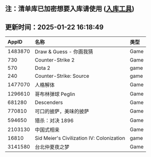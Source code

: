 ## 注：清单库已加密想要入库请使用 ([入库工具](https://github.com/BlankTMing/ManifestAutoUpdate/releases))

## 更新时间：2025-01-22 16:18:49
| AppID | 名称 | 类型  |
| :-------------------- | :----------------------------- | :----------- |
| 1483870 | Draw & Guess - 你画我猜| Game |
| 730 | Counter-Strike 2| Game |
| 570 | Dota 2| game |
| 240 | Counter-Strike: Source| game |
| 1477070 | 人格解体| Game |
| 1296610 | 哥布林弹球 Peglin| Game |
| 681280 | Descenders| Game |
| 770810 | 可口的披萨，美味的披萨| Game |
| 594650 | 猎杀：对决 1896| Game |
| 2103130 | 中国式相亲| Game |
| 16810 | Sid Meier's Civilization IV: Colonization| game |
| 3141580 | 台北仲夏夜之梦| Game |

